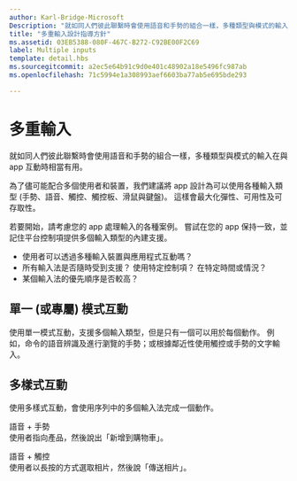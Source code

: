 ```yaml
---
author: Karl-Bridge-Microsoft
Description: "就如同人們彼此聯繫時會使用語音和手勢的組合一樣，多種類型與模式的輸入在與 app 互動時相當有用。"
title: "多重輸入設計指導方針"
ms.assetid: 03EB5388-080F-467C-B272-C92BE00F2C69
label: Multiple inputs
template: detail.hbs
ms.sourcegitcommit: a2ec5e64b91c9d0e401c48902a18e5496fc987ab
ms.openlocfilehash: 71c5994e1a308993aef6603ba77ab5e695bde293

---
```


# 多重輸入

就如同人們彼此聯繫時會使用語音和手勢的組合一樣，多種類型與模式的輸入在與 app 互動時相當有用。


為了儘可能配合多個使用者和裝置，我們建議將 app 設計為可以使用各種輸入類型 (手勢、語音、觸控、觸控板、滑鼠與鍵盤)。 這樣會最大化彈性、可用性及可存取性。

若要開始，請考慮您的 app 處理輸入的各種案例。 嘗試在您的 app 保持一致，並記住平台控制項提供多個輸入類型的內建支援。

-   使用者可以透過多種輸入裝置與應用程式互動嗎？
-   所有輸入法是否隨時受到支援？ 使用特定控制項？ 在特定時間或情況？
-   某個輸入法的優先順序是否較高？

## 單一 (或專屬) 模式互動


使用單一模式互動，支援多個輸入類型，但是只有一個可以用於每個動作。 例如，命令的語音辨識及進行瀏覽的手勢；或根據鄰近性使用觸控或手勢的文字輸入。

## 多樣式互動


使用多樣式互動，會使用序列中的多個輸入法完成一個動作。

語音 + 手勢  
使用者指向產品，然後說出「新增到購物車」。

語音 + 觸控  
使用者以長按的方式選取相片，然後說「傳送相片」。






<!--HONumber=Jun16_HO4-->


